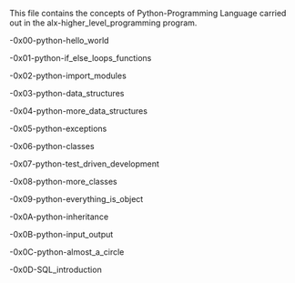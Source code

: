 This file contains the concepts of Python-Programming Language
carried out in the alx-higher_level_programming program.

-0x00-python-hello_world

-0x01-python-if_else_loops_functions

-0x02-python-import_modules

-0x03-python-data_structures

-0x04-python-more_data_structures

-0x05-python-exceptions

-0x06-python-classes

-0x07-python-test_driven_development

-0x08-python-more_classes

-0x09-python-everything_is_object

-0x0A-python-inheritance

-0x0B-python-input_output

-0x0C-python-almost_a_circle

-0x0D-SQL_introduction